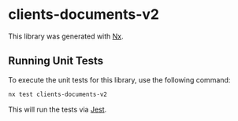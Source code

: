 # clients-documents-v2

This library was generated with [Nx](https://nx.dev).

## Running Unit Tests

To execute the unit tests for this library, use the following command:

```bash
nx test clients-documents-v2
```

This will run the tests via [Jest](https://jestjs.io).